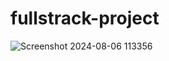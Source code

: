 # fullstrack-project

![Screenshot 2024-08-06 113356](https://github.com/user-attachments/assets/4691e803-b199-4206-9b8a-ca4444f6b3ec)
